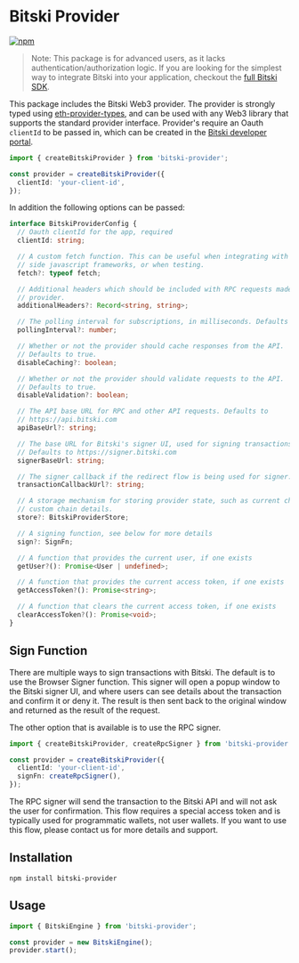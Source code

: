 # Bitski Provider

[![npm](https://img.shields.io/npm/v/bitski-provider.svg)](https://www.npmjs.com/package/bitski-provider)

> Note: This package is for advanced users, as it lacks authentication/authorization logic. If you are looking for the simplest way to integrate Bitski into your application, checkout the [full Bitski SDK](https://github.com/BitskiCo/bitski-js).

This package includes the Bitski Web3 provider. The provider is strongly typed
using [eth-provider-types](https://github.com/BitskiCo/bitski-js/tree/main/packages/eth-provider-types),
and can be used with any Web3 library that supports the standard provider interface.
Provider's require an Oauth `clientId` to be passed in, which can be created in
the [Bitski developer portal](https://developer.bitski.com/).

```ts
import { createBitskiProvider } from 'bitski-provider';

const provider = createBitskiProvider({
  clientId: 'your-client-id',
});
```

In addition the following options can be passed:

```ts
interface BitskiProviderConfig {
  // Oauth clientId for the app, required
  clientId: string;

  // A custom fetch function. This can be useful when integrating with server
  // side javascript frameworks, or when testing.
  fetch?: typeof fetch;

  // Additional headers which should be included with RPC requests made by the
  // provider.
  additionalHeaders?: Record<string, string>;

  // The polling interval for subscriptions, in milliseconds. Defaults to 1000.
  pollingInterval?: number;

  // Whether or not the provider should cache responses from the API.
  // Defaults to true.
  disableCaching?: boolean;

  // Whether or not the provider should validate requests to the API.
  // Defaults to true.
  disableValidation?: boolean;

  // The API base URL for RPC and other API requests. Defaults to
  // https://api.bitski.com
  apiBaseUrl?: string;

  // The base URL for Bitski's signer UI, used for signing transactions.
  // Defaults to https://signer.bitski.com
  signerBaseUrl: string;

  // The signer callback if the redirect flow is being used for signer.
  transactionCallbackUrl?: string;

  // A storage mechanism for storing provider state, such as current chain and
  // custom chain details.
  store?: BitskiProviderStore;

  // A signing function, see below for more details
  sign?: SignFn;

  // A function that provides the current user, if one exists
  getUser?(): Promise<User | undefined>;

  // A function that provides the current access token, if one exists
  getAccessToken?(): Promise<string>;

  // A function that clears the current access token, if one exists
  clearAccessToken?(): Promise<void>;
}
```

## Sign Function

There are multiple ways to sign transactions with Bitski. The default is to use
the Browser Signer function. This signer will open a popup window to the Bitski
signer UI, and where users can see details about the transaction and confirm it
or deny it. The result is then sent back to the original window and returned
as the result of the request.

The other option that is available is to use the RPC signer.

```ts
import { createBitskiProvider, createRpcSigner } from 'bitski-provider';

const provider = createBitskiProvider({
  clientId: 'your-client-id',
  signFn: createRpcSigner(),
});
```

The RPC signer will send the transaction to the Bitski API and will not ask the
user for confirmation. This flow requires a special access token and is
typically used for programmatic wallets, not user wallets. If you want to use
this flow, please contact us for more details and support.

## Installation

```
npm install bitski-provider
```

## Usage

```javascript
import { BitskiEngine } from 'bitski-provider';

const provider = new BitskiEngine();
provider.start();
```
